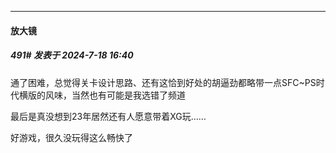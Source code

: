 ﻿
*****

####  放大镜  
##### 491#       发表于 2024-7-18 16:40

通了困难，总觉得关卡设计思路、还有这恰到好处的胡逼劲都略带一点SFC~PS时代横版的风味，当然也有可能是我选错了频道

最后是真没想到23年居然还有人愿意带着XG玩……

好游戏，很久没玩得这么畅快了

